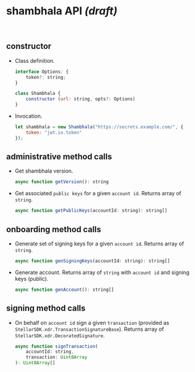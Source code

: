 # shambhala API _(draft)_

<br />




## constructor

* Class definition.

    ```javascript
    interface Options: {
        token?: string;
    }

    class Shambhala {
        constructor (url: string, opts?: Options)
    }
    ```


* Invocation.

    ```javascript
    let shambhala = new Shambhala("https://secrets.example.com/", {
        token: "jwt.io.token"
    });
    ```




## administrative method calls

* Get shambhala version.

    ```javascript
    async function getVersion(): string
    ```

* Get associated `public keys` for a given `account id`. Returns array
    of `string`.

    ```javascript
    async function getPublicKeys(accountId: string): string[]
    ```




## onboarding method calls

* Generate set of signing keys for a given `account id`. Returns array
    of `string`.

    ```javascript
    async function genSigningKeys(accountId: string): string[]
    ```

* Generate account. Returns array of `string` with `account id`
    and signing keys (public).

    ```javascript
    async function genAccount(): string[]
    ```




## signing method calls

* On behalf on `account id` sign a given `transaction` (provided as
    `StellarSDK.xdr.TransactionSignatureBase`). Returns array of
    `StellarSDK.xdr.DecoratedSignature`.

    ```javascript
    async function signTransaction(
        accountId: string,
        transaction: Uint8Array
    ): Uint8Array[]
    ```
